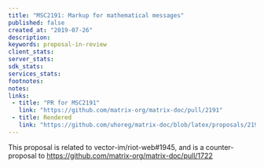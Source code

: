 ```yaml
---
title: "MSC2191: Markup for mathematical messages"
published: false
created_at: "2019-07-26"
description:
keywords: proposal-in-review
client_stats:
server_stats:
sdk_stats:
services_stats:
footnotes:
notes:
links:
 - title: "PR for MSC2191"
   link: "https://github.com/matrix-org/matrix-doc/pull/2191"
 - title: Rendered
   link: "https://github.com/uhoreg/matrix-doc/blob/latex/proposals/2191-maths.md"
---
```


This proposal is related to vector-im/riot-web#1945, and is a counter-proposal to https://github.com/matrix-org/matrix-doc/pull/1722
